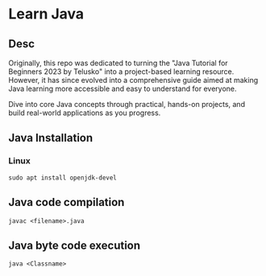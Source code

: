 # Learn Java
## Desc 

Originally, this repo was dedicated to turning the "Java Tutorial for Beginners 2023 by Telusko" into a project-based learning resource. However, it has since evolved into a comprehensive guide aimed at making Java learning more accessible and easy to understand for everyone.

Dive into core Java concepts through practical, hands-on projects, and build real-world applications as you progress.

## Java Installation

### Linux
`
sudo apt install openjdk-devel
`

## Java code compilation

`
javac <filename>.java
`

## Java byte code execution

`
java <Classname>
`

